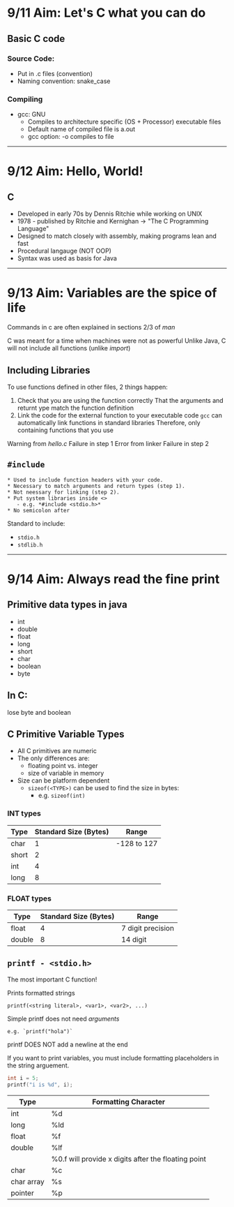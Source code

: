 # 9/11 Aim: Let's C what you can do

## Basic C code

### Source Code:
- Put in .c files (convention)
- Naming convention: snake_case

### Compiling
- gcc: GNU
    * Compiles to architecture specific (OS + Processor) executable files
    * Default name of compiled file is a.out
    * gcc option: -o <file> compiles to file

---

# 9/12 Aim: Hello, World!

## C
- Developed in early 70s by Dennis Ritchie while working on UNIX
- 1978 - published by Ritchie and Kernighan -> "The C Programming Language"
- Designed to match closely with assembly, making programs lean and fast
- Procedural langauge (NOT OOP)
- Syntax was used as basis for Java

---

# 9/13 Aim: Variables are the spice of life

Commands in c are often explained in sections 2/3 of *man*

C was meant for a time when machines were not as powerful
Unlike Java, C will not include all functions (unlike *import*)

## Including Libraries

To use functions defined in other files, 2 things happen:

1. Check that you are using the function correctly
   That the arguments and returnt ype match the function definition
2. Link the code for the external function to your executable code
   `gcc` can automatically link functions in standard libraries
   Therefore, only containing functions that you use

Warning from *hello.c*
Failure in step 1
Error from linker
Failure in step 2

## `#include`
    * Used to include function headers with your code.
    * Necessary to match arguments and return types (step 1).
    * Not neessary for linking (step 2).
    * Put system libraries inside <>
       - e.g. *#include <stdio.h>*
    * No semicolon after

Standard to include:
* `stdio.h`
* `stdlib.h`
---

# 9/14 Aim: Always read the fine print

## Primitive data types in java
* int
* double
* float
* long
* short
* char
* boolean
* byte

## In C:

lose byte and boolean

## C Primitive Variable Types
* All C primitives are numeric
* The only differences are:
    - floating point vs. integer
    - size of variable in memory
* Size can be platform dependent
    - `sizeof(<TYPE>)` can be used to find the size in bytes:
        * e.g. `sizeof(int)`

### INT types

| Type   | Standard Size (Bytes) | Range        |
| ------ | --------------------- | ------------ |
| char   | 1                     | -128 to 127  |
| short  | 2                     |              |
| int    | 4                     |              |
| long   | 8                     |              |

### FLOAT types

| Type   | Standard Size (Bytes) | Range              |
| ------ | --------------------- | ------------------ |
| float  | 4                     | 7 digit precision  |
| double | 8                     | 14 digit           |

## `printf - <stdio.h> `
The most important C function!

Prints formatted strings
```
printf(<string literal>, <var1>, <var2>, ...)
```

Simple printf does not need <var> arguments

    e.g. `printf("hola")`

printf DOES NOT add a newline at the end

If you want to print variables, you must include formatting
placeholders in the string arguement.
```c
int i = 5;
printf("i is %d", i);
```

| Type       | Formatting Character                                   |
| ---------- | ------------------------------------------------------ |
| int        | %d                                                     |
| long       | %ld                                                    |
| float      | %f                                                     |
| double     | %lf                                                    |
|            | %0.<x>f will provide x digits after the floating point |
| char       | %c                                                     |
| char array | %s                                                     |
| pointer    | %p                                                     |

